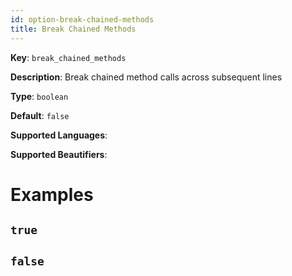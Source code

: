 ```yaml
---
id: option-break-chained-methods
title: Break Chained Methods
---
```

**Key**: `break_chained_methods`

**Description**: Break chained method calls across subsequent lines

**Type**: `boolean`

**Default**: `false`

**Supported Languages**: 

**Supported Beautifiers**: 

# Examples
## `true`
## `false`